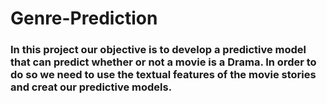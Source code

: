 # Genre-Prediction
### In this project our objective is to develop a predictive model that can predict whether or not a movie is a Drama. In order to do so we need to use the textual features of the movie stories and creat our predictive models. 
